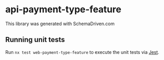 
# api-payment-type-feature

This library was generated with SchemaDriven.com

## Running unit tests

Run `nx test web-payment-type-feature` to execute the unit tests via [Jest](https://jestjs.io).

